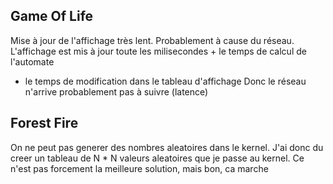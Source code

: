 Game Of Life
------------

Mise à jour de l'affichage très lent.
Probablement à cause du réseau.
L'affichage est mis à jour toute les milisecondes + le temps de calcul de l'automate
+ le temps de modification dans le tableau d'affichage
Donc le réseau n'arrive probablement pas à suivre (latence)

Forest Fire
-----------

On ne peut pas generer des nombres aleatoires dans le kernel.
J'ai donc du creer un tableau de N * N valeurs aleatoires que je passe
au kernel.
Ce n'est pas forcement la meilleure solution, mais bon, ca marche
